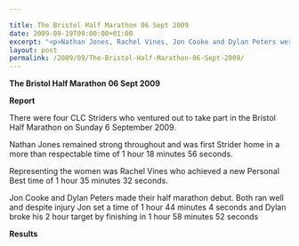 ```yaml
---

title: The Bristol Half Marathon 06 Sept 2009
date: 2009-09-19T09:00:00+01:00
excerpt: "<p>Nathan Jones, Rachel Vines, Jon Cooke and Dylan Peters were the four intrepid CLC Striders who ventured out to take part in the Bristol Half Marathon on Sunday 6 September 2009. Check out the report below to see how they got on Rachel Vines, Women's vice club captain The Bristol Half 06 Sept 2009 Photos Report Results</p>"
layout: post
permalink: /2009/09/The-Bristol-Half-Marathon-06-Sept-2009/
---
```

**The Bristol Half Marathon 06 Sept 2009**

**<a name="Report"><a name="Report"></a>Report</a>**</p> 

There were four CLC Striders who ventured out to take part in the Bristol Half Marathon on Sunday 6 September 2009. 

Nathan Jones remained strong throughout and was first Strider home in a more than respectable time of 1 hour 18 minutes 56 seconds.

Representing the women was Rachel Vines who achieved a new Personal Best time of 1 hour 35 minutes 32 seconds.

Jon Cooke and Dylan Peters made their half marathon debut. Both ran well and despite injury Jon set a time of 1 hour 44 minutes 4 seconds and Dylan broke his 2 hour target by finishing in 1 hour 58 minutes 52 seconds

**<a name="Theresults"></a><a name="The" results=""></a>Results**

<map name="100109w.jpg">
  <area shape="RECT" coords="677,27,696,48" alt="Race Winner" />
  
  <area shape="RECT" coords="379,28,393,45" alt="Sarah Greef" />
  
  <area shape="RECT" coords="354,28,368,46" alt="Rachel Vines" />
  
  <area shape="RECT" coords="303,28,318,46" alt="Anna Maughan" />
  
  <area shape="RECT" coords="206,28,220,46" alt="Dawn Addinall" />
  
  <area shape="RECT" coords="86,28,103,46" alt="Alex Evans" />
</map>

<map name="100109m.jpg">
  <area shape="RECT" coords="63,31,76,45" alt="Clive Scott" />
  
  <area shape="RECT" coords="112,32,121,44" alt="Paul Davies" />
  
  <area shape="RECT" coords="118,32,129,43" alt="Paul Stonuary" />
  
  <area shape="RECT" coords="223,29,236,47" alt="James Gibbs" />
  
  <area shape="RECT" coords="255,29,264,42" alt="David Smeath" />
  
  <area shape="RECT" coords="263,28,272,43" alt="Chris Hale" />
  
  <area shape="RECT" coords="275,31,288,45" alt="Rob Shute" />
  
  <area shape="RECT" coords="308,31,321,45" alt="Billy Bradshaw" />
  
  <area shape="RECT" coords="582,29,594,46" alt="Will Ferguson" />
  
  <area shape="RECT" coords="680,30,694,45" alt="Race Winner" />
</map>